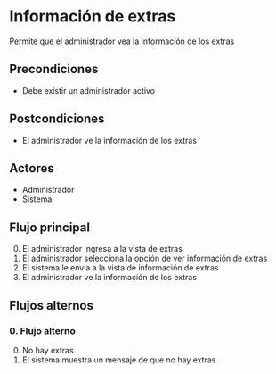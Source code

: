 # Información de extras

Permite que el administrador vea la información de los extras

## Precondiciones

* Debe existir un administrador activo

## Postcondiciones

* El administrador ve la información de los extras

## Actores

* Administrador
* Sistema

## Flujo principal

0. El administrador ingresa a la vista de extras
1. El administrador selecciona la opción de ver información de extras
2. El sistema le envia a la vista de información de extras
3. El administrador ve la información de los extras

## Flujos alternos

### 0.  Flujo alterno

0. No hay extras
1. El sistema muestra un mensaje de que no hay extras

